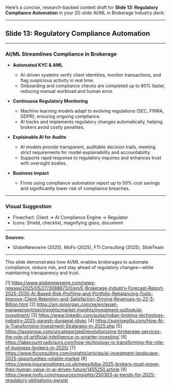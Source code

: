 Here’s a concise, research-backed content draft for **Slide 13: Regulatory Compliance Automation** in your 20-slide AI/ML in Brokerage Industry deck:

---

## **Slide 13: Regulatory Compliance Automation**

---

### **AI/ML Streamlines Compliance in Brokerage**

- **Automated KYC & AML**
  - AI-driven systems verify client identities, monitor transactions, and flag suspicious activity in real time.
  - Onboarding and compliance checks are completed up to 80% faster, reducing manual workload and human error.

- **Continuous Regulatory Monitoring**
  - Machine learning models adapt to evolving regulations (SEC, FINRA, GDPR), ensuring ongoing compliance.
  - AI tracks and implements regulatory changes automatically, helping brokers avoid costly penalties.

- **Explainable AI for Audits**
  - AI models provide transparent, auditable decision trails, meeting strict requirements for model explainability and accountability.
  - Supports rapid response to regulatory inquiries and enhances trust with oversight bodies.

- **Business Impact**
  - Firms using compliance automation report up to 50% cost savings and significantly lower risk of compliance breaches.

---

### **Visual Suggestion**
- Flowchart: Client → AI Compliance Engine → Regulator
- Icons: Shield, checklist, magnifying glass, document

---

**Sources:**  
- GlobeNewswire (2025), MoFo (2025), FTI Consulting (2025), SlideTeam

---

This slide demonstrates how AI/ML enables brokerages to automate compliance, reduce risk, and stay ahead of regulatory changes—while maintaining transparency and trust.

[1] https://www.globenewswire.com/news-release/2025/05/27/3088873/0/en/E-Brokerage-Industry-Forecast-Report-2025-2030-AI-Based-Risk-Profiling-and-Portfolio-Rebalancing-Tools-Improve-Client-Retention-and-Satisfaction-Driving-Revenues-to-22-5-Billion.html
[2] https://am.jpmorgan.com/se/en/asset-management/per/insights/market-insights/investment-outlook/ai-investment/
[3] https://www.linkedin.com/pulse/indian-broking-technology-industry-2025-ganesh-durgapal-idvpc
[4] https://sunrisegilts.com/How-AI-is-Transforming-Investment-Strategies-in-2025.php
[5] https://tassgroup.com/uncategorized/revolutionizing-brokerage-services-the-role-of-artificial-intelligence-in-smarter-investing/
[6] https://lakecountryadvisors.com/how-technology-is-transforming-the-role-of-business-brokers-in-2025/
[7] https://www.fticonsulting.com/insights/articles/ai-investment-landscape-2025-opportunities-volatile-market
[8] https://www.insurancetimes.co.uk/news/biba-2025-brokers-must-prove-their-human-value-in-ai-driven-future/1455250.article
[9] https://www.mofo.com/resources/insights/250303-ai-trends-for-2025-regulatory-obligations-persist
